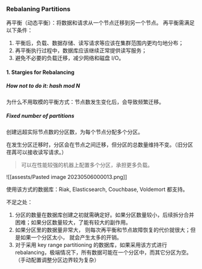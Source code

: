 ### Rebalaning Partitions
再平衡（动态平衡）：将数据和请求从一个节点迁移到另一个节点。
再平衡需满足以下条件：
1. 平衡后，负载、数据存储、读写请求等应该在集群范围内更均匀地分布；
2. 再平衡执行过程中，数据库应该继续正常提供读写服务；
3. 避免不必要的负载迁移，减少网络和磁盘 I/O。


#### 1. Stargies for Rebalancing
##### How not to do it: hash mod N
为什么不用取模的平衡方式：节点数发生变化后，会导致频繁迁移。

##### Fixed number of partitions
创建远超实际节点数的分区数，为每个节点分配多个分区。

在发生分区迁移时，分区会在节点之间迁移，但分区的总数量维持不变。（旧分区荏苒可以接收读写请求。）
> 可以在性能较强的机器上配置多个分区，承担更多负载。

![[assests/Pasted image 20230506000013.png]]

使用该方式的数据库：Riak, Elasticsearch, Couchbase, Voldemort 都支持。

不足之处：
1. 分区的数量在数据库创建之初就需确定好。如果分区数量较小，后续拆分合并困难；如果分区数量较大，了能有较大的副作用。
2. 如果分区里的数据量非常大， 则每次再平衡和节点故障恢复的代价就很大；但是如果一个分区太小， 就会产生太多的开销。
3. 对于采用 key range partitioning 的数据库，如果采用该方式进行 rebalancing，极端情况下，所有数据可能在一个分区中，而其它分区为空。（手动配置调整分区边界较为复杂）